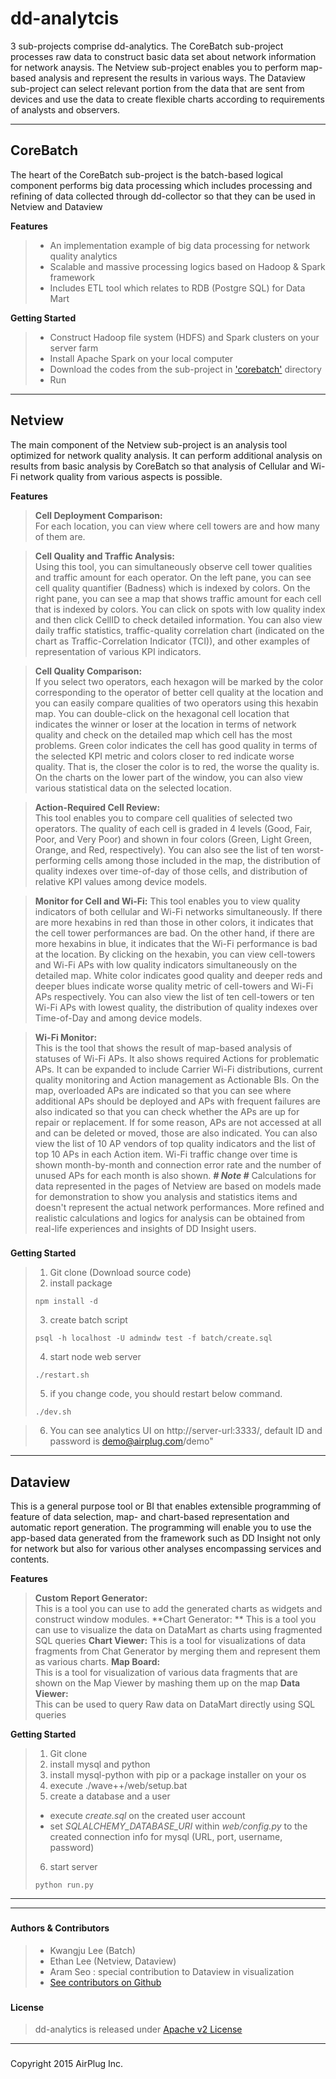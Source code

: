 
dd-analytcis
====

3 sub-projects comprise dd-analytics.
The CoreBatch sub-project processes raw data to construct basic data set about network information for network anaysis. The Netview sub-project enables you to perform map-based analysis and represent the results in various ways. The Dataview sub-project can select relevant portion from the data that are sent from devices and use the data to create flexible charts according to requirements of analysts and observers.  

---

## CoreBatch

The heart of the CoreBatch sub-project is the batch-based logical component performs big data processing which includes processing and refining of data collected through dd-collector so that they can be used in Netview and Dataview


**Features**
> - An implementation example of big data processing for network quality analytics 
> - Scalable and massive processing logics based on Hadoop & Spark framework
> - Includes ETL tool which relates to RDB (Postgre SQL) for Data Mart

**Getting Started**
> - Construct Hadoop file system (HDFS) and Spark clusters on your server farm
> - Install Apache Spark on your local computer
> - Download the codes from the sub-project in ['corebatch']() directory
> - Run


----------


## Netview

The main component of the Netview sub-project is an analysis tool optimized for network quality analysis. It can perform additional analysis on results from basic analysis by CoreBatch so that analysis of Cellular and Wi-Fi network quality from various aspects is possible.  

**Features**
> **Cell Deployment Comparison:**	
> For each location, you can view where cell towers are and how many of them are. 

> **Cell Quality and Traffic Analysis:**	
> Using this tool, you can simultaneously observe cell tower qualities and traffic amount for each operator. On the left pane, you can see cell quality quantifier (Badness) which is indexed by colors. On the right pane, you can see a map that shows traffic amount for each cell that is indexed by colors. You can click on spots with low quality index and then click CellID to check detailed information. You can also view daily traffic statistics, traffic-quality correlation chart (indicated on the chart as Traffic-Correlation Indicator (TCI)), and other examples of representation of various KPI indicators.

>**Cell Quality Comparison:**	
> If you select two operators, each hexagon will be marked by the color corresponding to the operator of better cell quality at the location and you can easily compare qualities of two operators using this hexabin map. You can double-click on the hexagonal cell location that indicates the winner or loser at the location in terms of network quality and check on the detailed map which cell has the most problems. Green color indicates the cell has good quality in terms of the selected KPI metric and colors closer to red indicate worse quality. That is, the closer the color is to red, the worse the quality is. On the charts on the lower part of the window, you can also view various statistical data on the selected location. 

>**Action-Required Cell Review:**	
> This tool enables you to compare cell qualities of selected two operators. The quality of each cell is graded in 4 levels (Good, Fair, Poor, and Very Poor) and shown in four colors (Green, Light Green, Orange, and Red, respectively). You can also see the list of ten worst-performing cells among those included in the map, the distribution of quality indexes over time-of-day of those cells, and distribution of relative KPI values among device models.

>**Monitor for Cell and Wi-Fi:** 
> This tool enables you  to view quality indicators of both cellular and Wi-Fi networks simultaneously. If there are more hexabins in red than those in other colors, it indicates that the cell tower performances are bad. On the other hand, if there are more hexabins in blue, it indicates that the Wi-Fi performance is bad at the location. By clicking on the hexabin, you can view cell-towers and Wi-Fi APs with low quality indicators simultaneously on the detailed map. White color indicates good quality and deeper reds and deeper blues indicate worse quality metric of cell-towers and Wi-Fi APs respectively. You can also view the list of ten cell-towers or ten Wi-Fi APs with lowest quality, the distribution of quality indexes over Time-of-Day and among device models.

> **Wi-Fi Monitor:** 	
> This is the tool that shows the result of map-based analysis of statuses of Wi-Fi APs. It also shows required Actions for problematic APs. It can be expanded to include Carrier Wi-Fi distributions, current quality monitoring and Action management as Actionable BIs. On the map, overloaded APs are indicated so that you can see where additional APs should be deployed and APs with frequent failures are also indicated so that you can check whether the APs are up for repair or replacement. If for some reason, APs are not accessed at all and can be deleted or moved, those are also indicated. You can also view the list of 10 AP vendors of top quality indicators and the list of top 10 APs in each Action item. Wi-Fi traffic change over time is shown month-by-month and connection error rate and the number of unused APs for each month is also shown. 
> ***# Note #***
> Calculations for data represented in the pages of Netview are based on models made for demonstration to show you analysis and statistics items and doesn't represent the actual network performances. More refined and realistic calculations and logics for analysis can be obtained from real-life experiences and insights of DD Insight users. 

### 

**Getting Started**
> 1. Git clone (Download source code)
> 2. install package
> ```
> npm install -d
> ```
> 3. create batch script
> ```
> psql -h localhost -U admindw test -f batch/create.sql
> ```
> 4. start node web server
> ```
> ./restart.sh
> ```
> 5. if you change code, you should restart below command.
> ```
> ./dev.sh
> ```

> 6. You can see analytics UI on http://server-url:3333/, default ID and password is demo@airplug.com/demo"

----------


## Dataview

This is a general purpose tool or BI that enables extensible programming of feature of data selection, map- and chart-based representation and automatic report generation. The programming will enable you to use the app-based data generated from the framework such as DD Insight not only for network but also for various other analyses encompassing services and contents.

**Features**
> **Custom Report Generator:**	
> This is a tool you can use to add the generated charts as widgets and construct window modules.
> **Chart Generator: **
>This is a tool you can use to visualize the data on DataMart as charts using fragmented SQL queries
> **Chart Viewer:**	
> This is a tool for visualizations of data fragments from Chat Generator by merging them and represent them as various charts.
> **Map Board:**	
> This is a tool for visualization of various data fragments that are shown on the Map Viewer by mashing them up on the map
> **Data Viewer:**	
> This can be used to query Raw data on DataMart directly using SQL queries

**Getting Started**
> 1. Git clone 
> 2. install mysql and python
> 3. install mysql-python with pip or a package installer on your os
> 4. execute ./wave++/web/setup.bat
> 5. create a database and a user
> * execute *create.sql* on the created user account
> * set *SQLALCHEMY_DATABASE_URI* within  *web/config.py* to the created connection info for mysql (URL, port, username, password)
> 6. start server
> ```
> python run.py
> ```


----------

----------

### 
#### **Authors & Contributors**
> - Kwangju Lee (Batch)
> - Ethan Lee (Netview, Dataview)
> - Aram Seo : special contribution to Dataview in visualization
> - [See contributors on Github](http://)

### 
#### **License**
> dd-analytics is released under [Apache v2 License](http://)

---
### 
Copyright 2015 AirPlug Inc.
